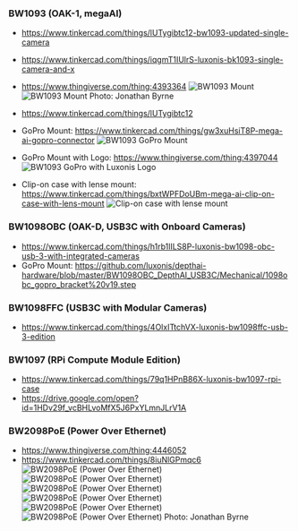 
### BW1093 (OAK-1, megaAI)
 - https://www.tinkercad.com/things/lUTygibtc12-bw1093-updated-single-camera
 - https://www.tinkercad.com/things/iqgmT1IUlrS-luxonis-bk1093-single-camera-and-x
 - https://www.thingiverse.com/thing:4393364 
![BW1093 Mount](https://i.imgur.com/BNSg3L2.jpg)
![BW1093 Mount](https://i.imgur.com/DhWa0mq.jpg)
Photo: Jonathan Byrne
 
 - https://www.tinkercad.com/things/lUTygibtc12
 - GoPro Mount: https://www.tinkercad.com/things/gw3xuHsiT8P-mega-ai-gopro-connector
![BW1093 GoPro Mount](https://i.imgur.com/h34zAFK.png)
 
 - GoPro Mount with Logo: https://www.thingiverse.com/thing:4397044
![BW1093 GoPro with Luxonis Logo](https://i.imgur.com/juJJh4B.png) 
 
 - Clip-on case with lense mount: https://www.tinkercad.com/things/bxtWPFDoUBm-mega-ai-clip-on-case-with-lens-mount
![Clip-on case with lense mount](https://i.imgur.com/pPNqCFV.png)
 
### BW1098OBC (OAK-D, USB3C with Onboard Cameras)
 - https://www.tinkercad.com/things/h1rb1lILS8P-luxonis-bw1098-obc-usb-3-with-integrated-cameras
 - GoPro Mount: https://github.com/luxonis/depthai-hardware/blob/master/BW1098OBC_DepthAI_USB3C/Mechanical/1098obc_gopro_bracket%20v19.step
 
### BW1098FFC (USB3C with Modular Cameras)
 - https://www.tinkercad.com/things/4OlxITtchVX-luxonis-bw1098ffc-usb-3-edition
 
### BW1097 (RPi Compute Module Edition)
 - https://www.tinkercad.com/things/79q1HPnB86X-luxonis-bw1097-rpi-case
 - https://drive.google.com/open?id=1HDv29f_vcBHLvoMfX5J6PxYLmnJLrV1A
 
### BW2098PoE (Power Over Ethernet)
 - https://www.thingiverse.com/thing:4446052 
 - https://www.tinkercad.com/things/8iuNlGPmqc6
![BW2098PoE (Power Over Ethernet)](https://i.imgur.com/gOA2s9H.jpg)
![BW2098PoE (Power Over Ethernet)](https://i.imgur.com/UYueSVJ.jpg)
![BW2098PoE (Power Over Ethernet)](https://i.imgur.com/CYIL9uZ.png)
![BW2098PoE (Power Over Ethernet)](https://i.imgur.com/WyNIqsj.jpg)
![BW2098PoE (Power Over Ethernet)](https://i.imgur.com/2PuGOYj.jpg)
![BW2098PoE (Power Over Ethernet)](https://i.imgur.com/ht5sJVI.jpg)
Photo: Jonathan Byrne
